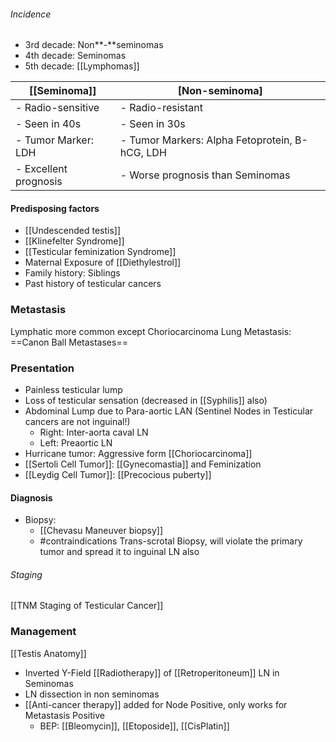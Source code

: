 ###### Incidence
- 3rd decade: Non**-**seminomas
- 4th decade: Seminomas
- 5th decade: [[Lymphomas]]

| **[[Seminoma]]**      | **[Non-seminoma]**                             |
| --------------------- | ---------------------------------------------- |
| - Radio-sensitive     | - Radio-resistant                              |
| - Seen in 40s         | - Seen in 30s                                  |
| - Tumor Marker: LDH   | - Tumor Markers: Alpha Fetoprotein, B-hCG, LDH |
| - Excellent prognosis | - Worse prognosis than Seminomas               |
#### Predisposing factors
- [[Undescended testis]] 
- [[Klinefelter Syndrome]]
- [[Testicular feminization Syndrome]]
- Maternal Exposure of [[Diethylestrol]]
- Family history: Siblings
- Past history of testicular cancers

### Metastasis
Lymphatic more common except Choriocarcinoma
Lung Metastasis: ==Canon Ball Metastases==

### Presentation
- Painless testicular lump
- Loss of testicular sensation (decreased in [[Syphilis]] also)
- Abdominal Lump due to Para-aortic LAN (Sentinel Nodes in Testicular cancers are not inguinal!)
	- Right: Inter-aorta caval LN
	- Left: Preaortic LN
- Hurricane tumor: Aggressive form [[Choriocarcinoma]]
- [[Sertoli Cell Tumor]]: [[Gynecomastia]] and Feminization
- [[Leydig Cell Tumor]]: [[Precocious puberty]]

#### Diagnosis
- Biopsy:
	- [[Chevasu Maneuver biopsy]]
	- #contraindications Trans-scrotal Biopsy, will violate the primary tumor and spread it to inguinal LN also 

###### Staging
[[TNM Staging of Testicular Cancer]]

### Management
[[Testis Anatomy]] 
- Inverted Y-Field [[Radiotherapy]] of [[Retroperitoneum]] LN in Seminomas
- LN dissection in non seminomas
- [[Anti-cancer therapy]] added for Node Positive, only works for Metastasis Positive
	- BEP: [[Bleomycin]], [[Etoposide]], [[CisPlatin]]

